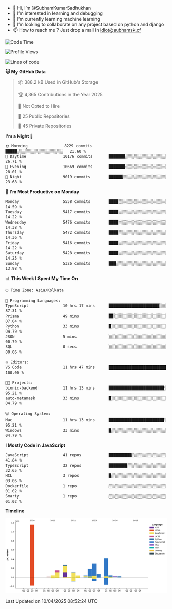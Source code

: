 - 👋 Hi, I’m @SubhamKumarSadhukhan
- 👀 I’m interested in learning and debugging
- 🌱 I’m currently learning machine learning
- 💞️ I’m looking to collaborate on any project based on python and django
- 📫 How to reach me ?
      Just drop a mail in idiot@subhamsk.cf

<!---
SubhamKumarSadhukhan/SubhamKumarSadhukhan is a ✨ special ✨ repository because its `README.md` (this file) appears on your GitHub profile.
You can click the Preview link to take a look at your changes.
--->


<!--START_SECTION:waka-->
![Code Time](http://img.shields.io/badge/Code%20Time-2%2C829%20hrs%2020%20mins-blue)

![Profile Views](http://img.shields.io/badge/Profile%20Views-0-blue)

![Lines of code](https://img.shields.io/badge/From%20Hello%20World%20I%27ve%20Written-2.8%20million%20lines%20of%20code-blue)

**🐱 My GitHub Data** 

> 📦 388.2 kB Used in GitHub's Storage 
 > 
> 🏆 4,365 Contributions in the Year 2025
 > 
> 🚫 Not Opted to Hire
 > 
> 📜 25 Public Repositories 
 > 
> 🔑 45 Private Repositories 
 > 
**I'm a Night 🦉** 

```text
🌞 Morning                8229 commits        █████░░░░░░░░░░░░░░░░░░░░   21.60 % 
🌆 Daytime                10176 commits       ███████░░░░░░░░░░░░░░░░░░   26.71 % 
🌃 Evening                10669 commits       ███████░░░░░░░░░░░░░░░░░░   28.01 % 
🌙 Night                  9019 commits        ██████░░░░░░░░░░░░░░░░░░░   23.68 % 
```
📅 **I'm Most Productive on Monday** 

```text
Monday                   5558 commits        ████░░░░░░░░░░░░░░░░░░░░░   14.59 % 
Tuesday                  5417 commits        ████░░░░░░░░░░░░░░░░░░░░░   14.22 % 
Wednesday                5476 commits        ████░░░░░░░░░░░░░░░░░░░░░   14.38 % 
Thursday                 5472 commits        ████░░░░░░░░░░░░░░░░░░░░░   14.36 % 
Friday                   5416 commits        ████░░░░░░░░░░░░░░░░░░░░░   14.22 % 
Saturday                 5428 commits        ████░░░░░░░░░░░░░░░░░░░░░   14.25 % 
Sunday                   5326 commits        ███░░░░░░░░░░░░░░░░░░░░░░   13.98 % 
```


📊 **This Week I Spent My Time On** 

```text
🕑︎ Time Zone: Asia/Kolkata

💬 Programming Languages: 
TypeScript               10 hrs 17 mins      ██████████████████████░░░   87.31 % 
Prisma                   49 mins             ██░░░░░░░░░░░░░░░░░░░░░░░   07.04 % 
Python                   33 mins             █░░░░░░░░░░░░░░░░░░░░░░░░   04.79 % 
JSON                     5 mins              ░░░░░░░░░░░░░░░░░░░░░░░░░   00.79 % 
SQL                      0 secs              ░░░░░░░░░░░░░░░░░░░░░░░░░   00.06 % 

🔥 Editors: 
VS Code                  11 hrs 47 mins      █████████████████████████   100.00 % 

🐱‍💻 Projects: 
bionic-backend           11 hrs 13 mins      ████████████████████████░   95.21 % 
auto-metamask            33 mins             █░░░░░░░░░░░░░░░░░░░░░░░░   04.79 % 

💻 Operating System: 
Mac                      11 hrs 13 mins      ████████████████████████░   95.21 % 
Windows                  33 mins             █░░░░░░░░░░░░░░░░░░░░░░░░   04.79 % 
```

**I Mostly Code in JavaScript** 

```text
JavaScript               41 repos            ██████████░░░░░░░░░░░░░░░   41.84 % 
TypeScript               32 repos            ████████░░░░░░░░░░░░░░░░░   32.65 % 
HCL                      3 repos             █░░░░░░░░░░░░░░░░░░░░░░░░   03.06 % 
Dockerfile               1 repo              ░░░░░░░░░░░░░░░░░░░░░░░░░   01.02 % 
Smarty                   1 repo              ░░░░░░░░░░░░░░░░░░░░░░░░░   01.02 % 
```



**Timeline**

![Lines of Code chart](https://raw.githubusercontent.com/SubhamKumarSadhukhan/SubhamKumarSadhukhan/main/assets/bar_graph.png)


 Last Updated on 10/04/2025 08:52:24 UTC
<!--END_SECTION:waka-->
